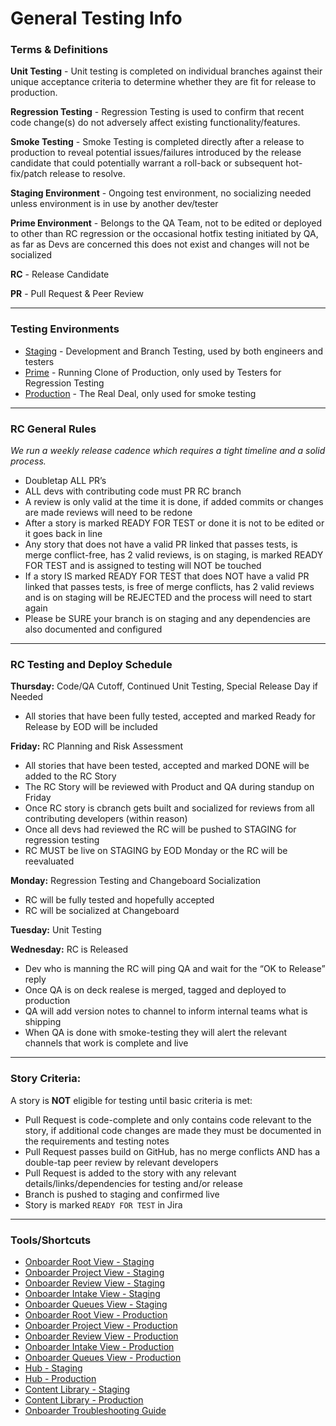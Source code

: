 # General Testing Info

### Terms & Definitions

**Unit Testing** - Unit testing is completed on individual branches against their unique acceptance criteria to determine whether they are fit for release to production. 

**Regression Testing** - Regression Testing is used to confirm that recent code change(s) do not adversely affect existing functionality/features.

**Smoke Testing** - Smoke Testing is completed directly after a release to production to reveal potential issues/failures introduced by the release candidate that could potentially warrant a roll-back or subsequent hot-fix/patch release to resolve.

**Staging Environment** - Ongoing test environment, no socializing needed unless environment is in use by another dev/tester 

**Prime Environment** - Belongs to the QA Team, not to be edited or deployed to other than RC regression or the occasional hotfix testing initiated by QA, as far as Devs are concerned this does not exist and changes will not be socialized 

**RC** - Release Candidate 

**PR** - Pull Request & Peer Review 

***

### Testing Environments

* [Staging](https://onboarder-opex-staging.g5devops.com/) - Development and Branch Testing, used by both engineers and testers 
* [Prime](https://content-management-system-content-prime.g5devops.com) - Running Clone of Production, only used by Testers for Regression Testing 
* [Production](https://onboarder.g5marketingcloud.com/) - The Real Deal, only used for smoke testing

***

### RC General Rules

_We run a weekly release cadence which requires a tight timeline and a solid process._

* Doubletap ALL PR’s
* ALL devs with contributing code must PR RC branch
* A review is only valid at the time it is done, if added commits or changes are made reviews will need to be redone
* After a story is marked READY FOR TEST or done it is not to be edited or it goes back in line
* Any story that does not have a valid PR linked that passes tests, is merge conflict-free, has 2 valid reviews, is on staging, is marked READY FOR TEST and is assigned to testing will NOT be touched
* If a story IS marked READY FOR TEST that does NOT have a valid PR linked that passes tests, is free of merge conflicts, has 2 valid reviews and is on staging will be REJECTED and the process will need to start again
* Please be SURE your branch is on staging and any dependencies are also documented and configured 

***

### RC Testing and Deploy Schedule

**Thursday:** Code/QA Cutoff, Continued Unit Testing, Special Release Day if Needed 
* All stories that have been fully tested, accepted and marked Ready for Release by EOD will be included

**Friday:** RC Planning and Risk Assessment
* All stories that have been tested, accepted and marked DONE will be added to the RC Story
* The RC Story will be reviewed with Product and QA during standup on Friday 
* Once RC story is cbranch gets built and socialized for reviews from all contributing developers (within reason) 
* Once all devs had reviewed the RC will be pushed to STAGING for regression testing
* RC MUST be live on STAGING by EOD Monday or the RC will be reevaluated  

**Monday:** Regression Testing and Changeboard Socialization 
* RC will be fully tested and hopefully accepted 
* RC will be socialized at Changeboard 

**Tuesday:** Unit Testing

**Wednesday:** RC is Released
* Dev who is manning the RC will ping QA and wait for the “OK to Release” reply
* Once QA is on deck realese is merged, tagged and deployed to production
* QA will add version notes to channel to inform internal teams what is shipping
* When QA is done with smoke-testing they will alert the relevant channels that work is complete and live
	
***

### Story Criteria: 
A story is **NOT** eligible for testing until basic criteria is met:
* Pull Request is code-complete and only contains code relevant to the story, if additional code changes are made they must be documented in the requirements and testing notes 
* Pull Request passes build on GitHub, has no merge conflicts AND has a double-tap peer review by relevant developers
* Pull Request is added to the story with any relevant details/links/dependencies for testing and/or release 
* Branch is pushed to staging and confirmed live
* Story is marked `READY FOR TEST`  in Jira

***

### Tools/Shortcuts
- [Onboarder Root View - Staging](https://onboarder-opex-staging.g5devops.com/)
- [Onboarder Project View - Staging](https://onboarder-opex-staging.g5devops.com/projects)
- [Onboarder Review View - Staging](https://onboarder-opex-staging.g5devops.com/review)
- [Onboarder Intake View - Staging](https://onboarder-opex-staging.g5devops.com/intake)
- [Onboarder Queues View - Staging](https://onboarder-opex-staging.g5devops.com/queues)
- [Onboarder Root View - Production](https://onboarder.g5marketingcloud.com)
- [Onboarder Project View - Production](https://onboarder.g5marketingcloud.com/projects)
- [Onboarder Review View - Production](https://onboarder.g5marketingcloud.com/review)
- [Onboarder Intake View - Production](https://onboarder.g5marketingcloud.com/intake)
- [Onboarder Queues View - Production](https://onboarder.g5marketingcloud.com/queues)
- [Hub - Staging](https://hub-content-staging.g5devops.com/)
- [Hub - Production](https://hub.g5marketingcloud.com/)
- [Content Library - Staging](https://content-management-system-content-staging.g5devops.com/admin/clients/g5-c-5mt8jmdvl-lander-software/content_liquids)
- [Content Library - Production](https://cms.g5marketingcloud.com/admin/clients/g5-c-5g12gh58f-johnny-s-rc-testing/content_liquids)
- [Onboarder Troubleshooting Guide](https://docs.google.com/document/d/15EVwjOl7hJK617z0aq_--5h2oQ6tM1TQPTsRCLJfqDE/edit?pli=1)
